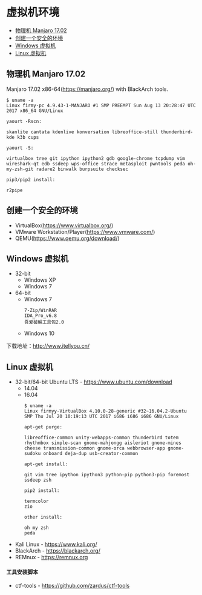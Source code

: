 # 虚拟机环境

- [物理机 Manjaro 17.02](#物理机-manjaro-1702)
- [创建一个安全的环境](#创建一个安全的环境)
- [Windows 虚拟机](#windows-虚拟机)
- [Linux 虚拟机](#linux-虚拟机)


## 物理机 Manjaro 17.02
Manjaro 17.02 x86-64(https://manjaro.org/) with BlackArch tools.
```text
$ uname -a
Linux firmy-pc 4.9.43-1-MANJARO #1 SMP PREEMPT Sun Aug 13 20:28:47 UTC 2017 x86_64 GNU/Linux
```
```text
yaourt -Rscn:

skanlite cantata kdenlive konversation libreoffice-still thunderbird-kde k3b cups

yaourt -S:

virtualbox tree git ipython ipython2 gdb google-chrome tcpdump vim wireshark-qt edb ssdeep wps-office strace metasploit pwntools peda oh-my-zsh-git radare2 binwalk burpsuite checksec

pip3/pip2 install:

r2pipe
```


## 创建一个安全的环境
- VirtualBox(https://www.virtualbox.org/)
- VMware Workstation/Player(https://www.vmware.com/)
- QEMU(https://www.qemu.org/download/)


## Windows 虚拟机
- 32-bit
  - Windows XP
  - Windows 7
- 64-bit
  - Windows 7
    ```text
    7-Zip/WinRAR
    IDA_Pro_v6.8
    吾爱破解工具包2.0
    ```
  - Windows 10

下载地址：http://www.itellyou.cn/

## Linux 虚拟机
- 32-bit/64-bit Ubuntu LTS - https://www.ubuntu.com/download
  - 14.04
  - 16.04
    ```text
    $ uname -a
    Linux firmyy-VirtualBox 4.10.0-28-generic #32~16.04.2-Ubuntu SMP Thu Jul 20 10:19:13 UTC 2017 i686 i686 i686 GNU/Linux
    ```
    ```text
    apt-get purge:

    libreoffice-common unity-webapps-common thunderbird totem rhythmbox simple-scan gnome-mahjongg aisleriot gnome-mines cheese transmission-common gnome-orca webbrowser-app gnome-sudoku onboard deja-dup usb-creator-common

    apt-get install:

    git vim tree ipython ipython3 python-pip python3-pip foremost ssdeep zsh

    pip2 install:

    termcolor
    zio

    other install:

    oh my zsh
    peda
    ```
- Kali Linux - https://www.kali.org/
- BlackArch - https://blackarch.org/
- REMnux - https://remnux.org

#### 工具安装脚本
- ctf-tools - https://github.com/zardus/ctf-tools
